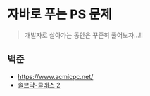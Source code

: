 # 자바로 푸는 PS 문제
> 개발자로 살아가는 동안은 꾸준히 풀어보자...!!

## 백준

- <https://www.acmicpc.net/>
- [솔브닥-클래스 2](https://solved.ac/search?query=in_class:2)

